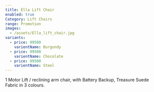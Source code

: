 ```yaml
---
title: Ella Lift Chair
enabled: true
Category: Lift Chairs
range: Promotion
images:
  - /assets/Ella_lift_chair.jpg
variants:
  - price: 99500
    varientName: Burgundy
  - price: 99500
    varientName: Chocolate
  - price: 99500
    varientName: Steel
---
```


1 Motor Lift / reclining arm chair, with Battery Backup, Treasure Suede Fabric in 3 colours.